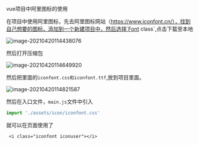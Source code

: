 vue项目中阿里图标的使用

在项目中使用阿里图标，先去阿里图标网站（https://www.iconfont.cn/），找到自己想要的图标，添加到一个新建项目中，然后选择`Font class`,点击下载至本地

![image-20210420114438076](D:\LJY\code\dataNote20221010\img\typora-user-images\image-20210420114438076.png)

然后打开压缩包

![image-20210420114649920](D:\LJY\code\dataNote20221010\img\typora-user-images\image-20210420114649920.png)

然后把里面的`iconfont.css和iconfont.ttf`,放到项目里面。

![image-20210420114821587](D:\LJY\code\dataNote20221010\img\typora-user-images\image-20210420114821587.png)

然后在入口文件，`main.js`文件中引入

```js
import './assets/icon/iconfont.css'
```

就可以在页面使用了

```
 <i class="iconfont iconuser"></i>
```

